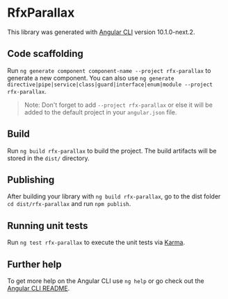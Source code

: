 # RfxParallax

This library was generated with [Angular CLI](https://github.com/angular/angular-cli) version 10.1.0-next.2.

## Code scaffolding

Run `ng generate component component-name --project rfx-parallax` to generate a new component. You can also use `ng generate directive|pipe|service|class|guard|interface|enum|module --project rfx-parallax`.
> Note: Don't forget to add `--project rfx-parallax` or else it will be added to the default project in your `angular.json` file. 

## Build

Run `ng build rfx-parallax` to build the project. The build artifacts will be stored in the `dist/` directory.

## Publishing

After building your library with `ng build rfx-parallax`, go to the dist folder `cd dist/rfx-parallax` and run `npm publish`.

## Running unit tests

Run `ng test rfx-parallax` to execute the unit tests via [Karma](https://karma-runner.github.io).

## Further help

To get more help on the Angular CLI use `ng help` or go check out the [Angular CLI README](https://github.com/angular/angular-cli/blob/master/README.md).
